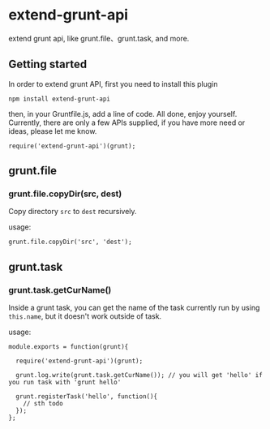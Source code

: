 extend-grunt-api
================

extend grunt api, like grunt.file、grunt.task, and more.

## Getting started

In order to extend grunt API, first you need to install this plugin

```
npm install extend-grunt-api
```

then, in your Gruntfile.js, add a line of code. All done, enjoy yourself. Currently, there are only a few APIs supplied, if you have more need or ideas, please let me know.

```
require('extend-grunt-api')(grunt);
```

## grunt.file

### grunt.file.copyDir(src, dest)

Copy directory `src` to `dest` recursively.

usage:

```
grunt.file.copyDir('src', 'dest');
```

## grunt.task

### grunt.task.getCurName()

Inside a grunt task, you can get the name of the task currently run by using `this.name`, but it doesn't work outside of task.

usage:

```
module.exports = function(grunt){

  require('extend-grunt-api')(grunt);
  
  grunt.log.write(grunt.task.getCurName()); // you will get 'hello' if you run task with 'grunt hello'
  
  grunt.registerTask('hello', function(){
    // sth todo
  });
};
```

